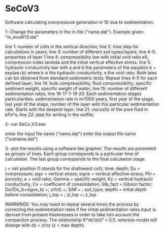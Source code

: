 # SeCoV3
Software calculating overpressure generation in 1D due to sedimentation. 

1- Change the parameters in the in-file ("name.dat"). Example given: "in_modif13.dat"

line 1: number of cells in the vertical direction;
line 2: time step for calculations in years;
line 3: number of different soil types/layers;
line 4-5: properties of layer 1
line 4: compressibility law with initial void ratio e0, compression index lambda and the initial vertical effective stress. 
line 5: hydraulic conductivity law with a and b the parameters of the equation k = exp(ae+b) where k is the hydraulic conductivity, e the void ratio. 
Both laws can be obtained from standard oedometric tests;
Repeat lines 4-5 for each defined layer;
line 14: bulk compressibility, fluid compressibility, specific sediment weight, specific weight of water;
line 15: number of different sedimentation rates;
line 16-17-1-19-20: Each sedimentation stages particularities. sedimentation rate in m/1000 years, first year of the stage, last year of the stage, number of the layer with this particular sedimentation rate. Starts with the deepest layer;
line 21: viscosity of the pore fluid in kPa*s;
line 22: step for writing in the outfile;

2- run SeCo_V3.exe

enter the input file name ("name.dat")
enter the output file name ("outname.dat")

3- plot the results using a software like grapher. The results are presented as groups of lines. Each group corresponds to a particular time of calculation. The last group corresponds to the final calculation stage.

j = cell position (1 stands for the shallowest cell);
time;
depth;
Du = overpressure;
sigv = vertical stress;
sigve = vertical effective stress;
Phi = porosity;
e = void ratio;
Gamma = specific weight;
Kz = vertical hydraulic conductivity;
Cv = coefficient of consolidation;
Gib_fact = Gibson factor;
Du/(Du_b+sigve_b) =;
z/h(t) =;
SAR = ;
soil_type;
depthi = initial depth before consolidation;
j_top = ;
zi_top =;
z_top


WARNINGS: 
You may need to repeat several times the process by correcting the sedimentation rates if the initial sedimentation rates input is derived from present thicknesses in order to take into account the compaction process. 
The relationship K*dt/(dz)² < 0.5, whereas model will diverge with dz = z/nz (z = max depth)
